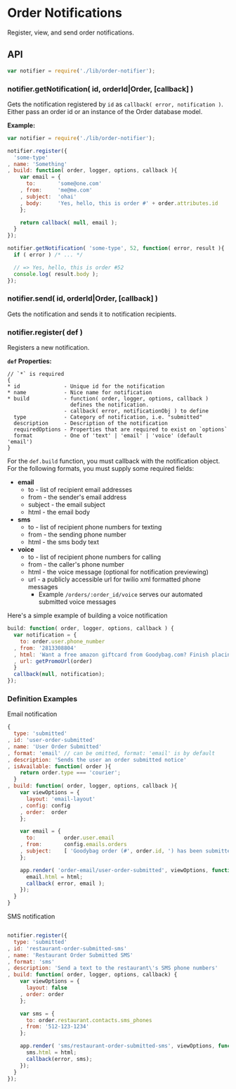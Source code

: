 # Order Notifications

Register, view, and send order notifications.

## API

```javascript
var notifier = require('./lib/order-notifier');
```

### notifier.getNotification( id, orderId|Order, [callback] )

Gets the notification registered by `id` as `callback( error, notification )`.
Either pass an order id or an instance of the Order database model.

__Example:__

```javascript
var notifier = require('./lib/order-notifier');

notifier.register({
  'some-type'
, name: 'Something'
, build: function( order, logger, options, callback ){
    var email = {
      to:       'some@one.com'
    , from:     'me@me.com'
    , subject:  'ohai'
    , body:     'Yes, hello, this is order #' + order.attributes.id
    };

    return callback( null, email );
  }
});

notifier.getNotification( 'some-type', 52, function( error, result ){
  if ( error ) /* ... */

  // => Yes, hello, this is order #52
  console.log( result.body );
});
```

### notifier.send( id, orderId|Order, [callback] )

Gets the notification and sends it to notification recipients.

### notifier.register( def )

Registers a new notification.

__`def` Properties:__

```
// `*` is required
{
* id              - Unique id for the notification
* name            - Nice name for notification
* build           - function( order, logger, options, callback )
                    defines the notification.
                  - callback( error, notificationObj ) to define
  type            - Category of notification, i.e. "submitted"
  description     - Description of the notification
  requiredOptions - Properties that are required to exist on `options`
  format          - One of 'text' | 'email' | 'voice' (default 'email')
}
```

For the `def.build` function, you must callback with the notification object. For the following formats, you must supply
some required fields:

* __email__
  * to - list of recipient email addresses
  * from - the sender's email address
  * subject - the email subject
  * html - the email body
* __sms__
  * to - list of recipient phone numbers for texting
  * from - the sending phone number
  * html - the sms body text
* __voice__
  * to - list of recipient phone numbers for calling
  * from - the caller's phone number
  * html - the voice message  (optional for notification previewing)
  * url - a publicly accessible url for twilio xml formatted phone messages
     * Example `/orders/:order_id/voice` serves our automated submitted voice messages

Here's a simple example of building a voice notification

```js
build: function( order, logger, options, callback ) {
  var notification = {
    to: order.user.phone_number
  , from: '2813308804'
  , html: 'Want a free amazon giftcard from Goodybag.com? Finish placing order #' + order.id + 'by today to receive $20 giftcard.'
  , url: getPromoUrl(order)
  }
  callback(null, notification);
});
```

### Definition Examples

Email notification
```js
{
  type: 'submitted'
, id: 'user-order-submitted'
, name: 'User Order Submitted'
, format: 'email' // can be omitted, format: 'email' is by default
, description: 'Sends the user an order submitted notice'
, isAvailable: function( order ){
    return order.type === 'courier';
  }
, build: function( order, logger, options, callback ){
    var viewOptions = {
      layout: 'email-layout'
    , config: config
    , order:  order
    };

    var email = {
      to:         order.user.email
    , from:       config.emails.orders
    , subject:    [ 'Goodybag order (#', order.id, ') has been submitted' ].join('')
    };

    app.render( 'order-email/user-order-submitted', viewOptions, function( error, html ){
      email.html = html;
      callback( error, email );
    });
  }
}
```

SMS notification
```js

notifier.register({
  type: 'submitted'
, id: 'restaurant-order-submitted-sms'
, name: 'Restaurant Order Submitted SMS'
, format: 'sms'
, description: 'Send a text to the restaurant\'s SMS phone numbers'
, build: function( order, logger, options, callback) {
    var viewOptions = {
      layout: false
    , order: order
    };

    var sms = {
      to: order.restaurant.contacts.sms_phones
    , from: '512-123-1234'
    };

    app.render( 'sms/restaurant-order-submitted-sms', viewOptions, function( error, html ){
      sms.html = html;
      callback(error, sms);
    });
  }
});
```
